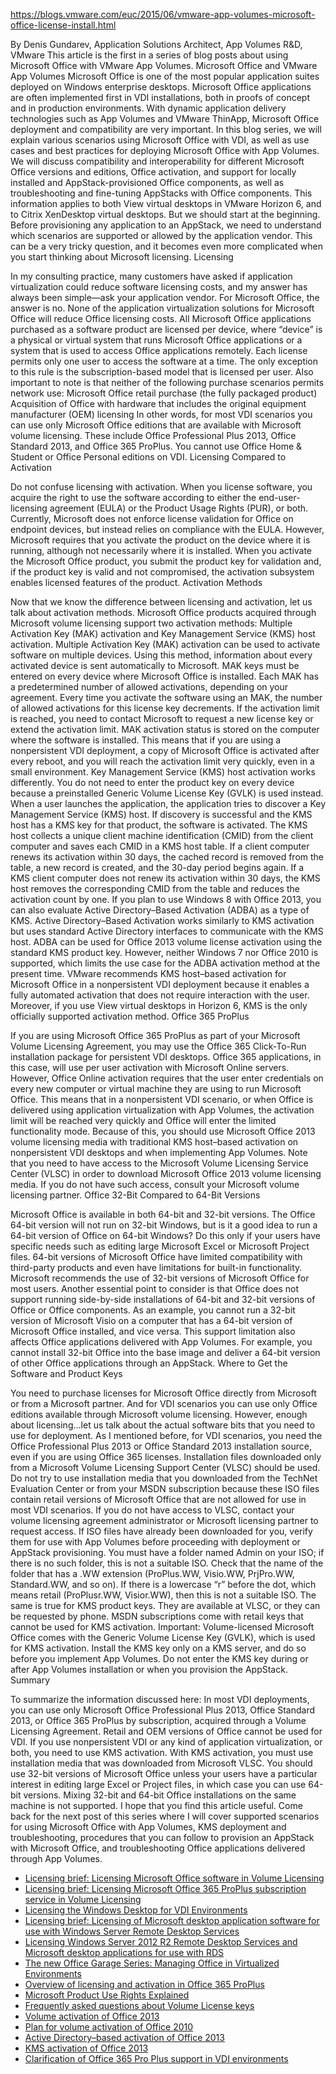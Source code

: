 https://blogs.vmware.com/euc/2015/06/vmware-app-volumes-microsoft-office-license-install.html


By Denis Gundarev, Application Solutions Architect, App Volumes R&D, VMware
This article is the first in a series of blog posts about using Microsoft Office with VMware App Volumes.
Microsoft Office and VMware App Volumes
Microsoft Office is one of the most popular application suites deployed on Windows enterprise desktops. Microsoft Office applications are often implemented first in VDI installations, both in proofs of concept and in production environments.
With dynamic application delivery technologies such as App Volumes and VMware ThinApp, Microsoft Office deployment and compatibility are very important.
In this blog series, we will explain various scenarios using Microsoft Office with VDI, as well as use cases and best practices for deploying Microsoft Office with App Volumes. We will discuss compatibility and interoperability for different Microsoft Office versions and editions, Office activation, and support for locally installed and AppStack-provisioned Office components, as well as troubleshooting and fine-tuning AppStacks with Office components.
This information applies to both View virtual desktops in VMware Horizon 6, and to Citrix XenDesktop virtual desktops.
But we should start at the beginning. Before provisioning any application to an AppStack, we need to understand which scenarios are supported or allowed by the application vendor. This can be a very tricky question, and it becomes even more complicated when you start thinking about Microsoft licensing.
Licensing

In my consulting practice, many customers have asked if application virtualization could reduce software licensing costs, and my answer has always been simple—ask your application vendor. For Microsoft Office, the answer is no. None of the application virtualization solutions for Microsoft Office will reduce Office licensing costs. All Microsoft Office applications purchased as a software product are licensed per device, where “device” is a physical or virtual system that runs Microsoft Office applications or a system that is used to access Office applications remotely. Each license permits only one user to access the software at a time. The only exception to this rule is the subscription-based model that is licensed per user. Also important to note is that neither of the following purchase scenarios permits network use:
Microsoft Office retail purchase (the fully packaged product)
Acquisition of Office with hardware that includes the original equipment manufacturer (OEM) licensing
In other words, for most VDI scenarios you can use only Microsoft Office editions that are available with Microsoft volume licensing. These include Office Professional Plus 2013, Office Standard 2013, and Office 365 ProPlus. You cannot use Office Home & Student or Office Personal editions on VDI.
Licensing Compared to Activation

Do not confuse licensing with activation.
When you license software, you acquire the right to use the software according to either the end-user-licensing agreement (EULA) or the Product Usage Rights (PUR), or both. Currently, Microsoft does not enforce license validation for Office on endpoint devices, but instead relies on compliance with the EULA. However, Microsoft requires that you activate the product on the device where it is running, although not necessarily where it is installed.
When you activate the Microsoft Office product, you submit the product key for validation and, if the product key is valid and not compromised, the activation subsystem enables licensed features of the product.
Activation Methods

Now that we know the difference between licensing and activation, let us talk about activation methods.
Microsoft Office products acquired through Microsoft volume licensing support two activation methods: Multiple Activation Key (MAK) activation and Key Management Service (KMS) host activation.
Multiple Activation Key (MAK) activation can be used to activate software on multiple devices. Using this method, information about every activated device is sent automatically to Microsoft. MAK keys must be entered on every device where Microsoft Office is installed. Each MAK has a predetermined number of allowed activations, depending on your agreement. Every time you activate the software using an MAK, the number of allowed activations for this license key decrements. If the activation limit is reached, you need to contact Microsoft to request a new license key or extend the activation limit. MAK activation status is stored on the computer where the software is installed. This means that if you are using a nonpersistent VDI deployment, a copy of Microsoft Office is activated after every reboot, and you will reach the activation limit very quickly, even in a small environment.
Key Management Service (KMS) host activation works differently. You do not need to enter the product key on every device because a preinstalled Generic Volume License Key (GVLK) is used instead. When a user launches the application, the application tries to discover a Key Management Service (KMS) host. If discovery is successful and the KMS host has a KMS key for that product, the software is activated. The KMS host collects a unique client machine identification (CMID) from the client computer and saves each CMID in a KMS host table. If a client computer renews its activation within 30 days, the cached record is removed from the table, a new record is created, and the 30-day period begins again. If a KMS client computer does not renew its activation within 30 days, the KMS host removes the corresponding CMID from the table and reduces the activation count by one.
If you plan to use Windows 8 with Office 2013, you can also evaluate Active Directory–Based Activation (ADBA) as a type of KMS. Active Directory–Based Activation works similarly to KMS activation but uses standard Active Directory interfaces to communicate with the KMS host. ADBA can be used for Office 2013 volume license activation using the standard KMS product key. However, neither Windows 7 nor Office 2010 is supported, which limits the use case for the ADBA activation method at the present time.
VMware recommends KMS host–based activation for Microsoft Office in a nonpersistent VDI deployment because it enables a fully automated activation that does not require interaction with the user. Moreover, if you use View virtual desktops in Horizon 6, KMS is the only officially supported activation method.
Office 365 ProPlus

If you are using Microsoft Office 365 ProPlus as part of your Microsoft Volume Licensing Agreement, you may use the Office 365 Click-To-Run installation package for persistent VDI desktops. Office 365 applications, in this case, will use per user activation with Microsoft Online servers.
However, Office Online activation requires that the user enter credentials on every new computer or virtual machine they are using to run Microsoft Office. This means that in a nonpersistent VDI scenario, or when Office is delivered using application virtualization with App Volumes, the activation limit will be reached very quickly and Office will enter the limited functionality mode. Because of this, you should use Microsoft Office 2013 volume licensing media with traditional KMS host–based activation on nonpersistent VDI desktops and when implementing App Volumes.
Note that you need to have access to the Microsoft Volume Licensing Service Center (VLSC) in order to download Microsoft Office 2013 volume licensing media. If you do not have such access, consult your Microsoft volume licensing partner.
Office 32-Bit Compared to 64-Bit Versions

Microsoft Office is available in both 64-bit and 32-bit versions. The Office 64-bit version will not run on 32-bit Windows, but is it a good idea to run a 64-bit version of Office on 64-bit Windows? Do this only if your users have specific needs such as editing large Microsoft Excel or Microsoft Project files. 64-bit versions of Microsoft Office have limited compatibility with third-party products and even have limitations for built-in functionality. Microsoft recommends the use of 32-bit versions of Microsoft Office for most users.
Another essential point to consider is that Office does not support running side-by-side installations of 64-bit and 32-bit versions of Office or Office components. As an example, you cannot run a 32-bit version of Microsoft Visio on a computer that has a 64-bit version of Microsoft Office installed, and vice versa.
This support limitation also affects Office applications delivered with App Volumes. For example, you cannot install 32-bit Office into the base image and deliver a 64-bit version of other Office applications through an AppStack.
Where to Get the Software and Product Keys

You need to purchase licenses for Microsoft Office directly from Microsoft or from a Microsoft partner. And for VDI scenarios you can use only Office editions available through Microsoft volume licensing.
However, enough about licensing…let us talk about the actual software bits that you need to use for deployment. As I mentioned before, for VDI scenarios, you need the Office Professional Plus 2013 or Office Standard 2013 installation source, even if you are using Office 365 licenses. Installation files downloaded only from a Microsoft Volume Licensing Support Center (VLSC) should be used. Do not try to use installation media that you downloaded from the TechNet Evaluation Center or from your MSDN subscription because these ISO files contain retail versions of Microsoft Office that are not allowed for use in most VDI scenarios. If you do not have access to VLSC, contact your volume licensing agreement administrator or Microsoft licensing partner to request access.
If ISO files have already been downloaded for you, verify them for use with App Volumes before proceeding with deployment or AppStack provisioning.
You must have a folder named Admin on your ISO; if there is no such folder, this is not a suitable ISO.
Check that the name of the folder that has a .WW extension (ProPlus.WW, Visio.WW, PrjPro.WW, Standard.WW, and so on). If there is a lowercase “r” before the dot, which means retail (ProPlusr.WW, Visior.WW), then this is not a suitable ISO.
The same is true for KMS product keys. They are available at VLSC, or they can be requested by phone. MSDN subscriptions come with retail keys that cannot be used for KMS activation.
Important: Volume-licensed Microsoft Office comes with the Generic Volume License Key (GVLK), which is used for KMS activation. Install the KMS key only on a KMS server, and do so before you implement App Volumes. Do not enter the KMS key during or after App Volumes installation or when you provision the AppStack.
Summary

To summarize the information discussed here:
In most VDI deployments, you can use only Microsoft Office Professional Plus 2013, Office Standard 2013, or Office 365 ProPlus by subscription, acquired through a Volume Licensing Agreement.
Retail and OEM versions of Office cannot be used for VDI.
If you use nonpersistent VDI or any kind of application virtualization, or both, you need to use KMS activation.
With KMS activation, you must use installation media that was downloaded from Microsoft VLSC.
You should use 32-bit versions of Microsoft Office unless your users have a particular interest in editing large Excel or Project files, in which case you can use 64-bit versions.
Mixing 32-bit and 64-bit Office installations on the same machine is not supported.
I hope that you find this article useful. Come back for the next post of this series where I will cover supported scenarios for using Microsoft Office with App Volumes, KMS deployment and troubleshooting, procedures that you can follow to provision an AppStack with Microsoft Office, and troubleshooting Office applications delivered through App Volumes.


<ul>
<li><a href="https://www.microsoft.com/en-us/Licensing/learn-more/brief-Office-volume-licensing.aspx" target="_blank" name="&amp;lpos=apps_scodevmw : 49">Licensing brief: Licensing Microsoft Office software in Volume Licensing</a></li>
<li><a href="https://www.microsoft.com/en-us/Licensing/learn-more/brief-office-365.aspx" target="_blank" name="&amp;lpos=apps_scodevmw : 50">Licensing brief: Licensing Microsoft Office 365 ProPlus subscription service in Volume Licensing</a></li>
<li><a href="http://download.microsoft.com/download/1/1/4/114A45DD-A1F7-4910-81FD-6CAF401077D0/Microsoft%20VDI%20and%20VDA%20FAQ%20v3%200.pdf" target="_blank" name="&amp;lpos=apps_scodevmw : 51">Licensing the Windows Desktop for VDI Environments</a></li>
<li><a href="https://www.microsoft.com/en-us/licensing/learn-more/brief-remote-desktop-services.aspx" target="_blank" name="&amp;lpos=apps_scodevmw : 52">Licensing brief: Licensing of Microsoft desktop application software for use with Windows Server Remote Desktop Services</a></li>
<li><a href="https://www.microsoft.com/en-us/licensing/learn-more/brief-windows-server-2012-rds.aspx" target="_blank" name="&amp;lpos=apps_scodevmw : 53">Licensing Windows Server 2012 R2 Remote Desktop Services and Microsoft desktop applications for use with RDS</a></li>
<li><a href="http://blogs.technet.com/b/office_resource_kit/archive/2013/05/21/the-new-office-garage-series-managing-office-in-virtualized-environments.aspx" target="_blank" name="&amp;lpos=apps_scodevmw : 54">The new Office Garage Series: Managing Office in Virtualized Environments</a></li>
<li><a href="https://technet.microsoft.com/en-us/library/gg982959.aspx" target="_blank" name="&amp;lpos=apps_scodevmw : 55">Overview of licensing and activation in Office 365 ProPlus</a></li>
<li><a href="https://www.microsoft.com/en-us/download/details.aspx?id=3497" target="_blank" name="&amp;lpos=apps_scodevmw : 56">Microsoft Product Use Rights Explained</a></li>
<li><a href="https://www.microsoft.com/en-us/licensing/existing-customer/FAQ-product-activation.aspx" target="_blank" name="&amp;lpos=apps_scodevmw : 57">Frequently asked questions about Volume License keys</a></li>
<li><a href="https://technet.microsoft.com/en-us/library/ee705504(v=office.15)" target="_blank" name="&amp;lpos=apps_scodevmw : 58">Volume activation of Office 2013</a></li>
<li><a href="https://technet.microsoft.com/en-us/library/ee705504(v=office.14)" target="_blank" name="&amp;lpos=apps_scodevmw : 59">Plan for volume activation of Office 2010</a></li>
<li><a href="https://technet.microsoft.com/en-us/library/dn385361" target="_blank" name="&amp;lpos=apps_scodevmw : 60">Active Directory–based activation of Office 2013</a></li>
<li><a href="https://technet.microsoft.com/en-us/library/ee624357" target="_blank">KMS activation of Office 2013</a></li>
<li><a href="http://blogs.technet.com/b/uspartner_ts2team/archive/2013/08/31/clarification-of-office-365-pro-plus-support-in-vdi-environments.aspx" target="_blank" name="&amp;lpos=apps_scodevmw : 62">Clarification of Office 365 Pro Plus support in VDI environments</a></li>
</ul>